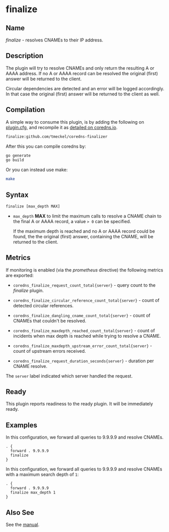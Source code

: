 # finalize

## Name

*finalize* - resolves CNAMEs to their IP address.

## Description

The plugin will try to resolve CNAMEs and only return the resulting A or AAAA
address. If no A or AAAA record can be resolved the original (first) answer will
be returned to the client.

Circular dependencies are detected and an error will be logged accordingly. In
that case the original (first) answer will be returned to the client as well.

## Compilation

A simple way to consume this plugin, is by adding the following on [plugin.cfg](https://github.com/coredns/coredns/blob/master/plugin.cfg), 
and recompile it as [detailed on coredns.io](https://coredns.io/2017/07/25/compile-time-enabling-or-disabling-plugins/#build-with-compile-time-configuration-file).

```txt
finalize:github.com/tmeckel/coredns-finalizer
```

After this you can compile coredns by:

```sh
go generate
go build
```

Or you can instead use make:

```sh
make
```

## Syntax

```txt
finalize [max_depth MAX]
```

* `max_depth` **MAX** to limit the maximum calls to resolve a CNAME chain to the
    final A or AAAA record, a value `> 0` can be specified. 

    If the maximum depth
    is reached and no A or AAAA record could be found, the the original (first)
    answer, containing the CNAME, will be returned to the client.

## Metrics

If monitoring is enabled (via the *prometheus* directive) the following metrics are exported:

* `coredns_finalize_request_count_total{server}` - query count to the *finalize* plugin.

* `coredns_finalize_circular_reference_count_total{server}` - count of detected circular references.

* `coredns_finalize_dangling_cname_count_total{server}` - count of CNAMEs that couldn't be resolved.

* `coredns_finalize_maxdepth_reached_count_total{server}` - count of incidents when max depth is reached while trying to resolve a CNAME.

* `coredns_finalize_maxdepth_upstream_error_count_total{server}` - count of upstream errors received.

* `coredns_finalize_request_duration_seconds{server}` - duration per CNAME resolve.

The `server` label indicated which server handled the request.

## Ready

This plugin reports readiness to the ready plugin. It will be immediately ready.

## Examples

In this configuration, we forward all queries to 9.9.9.9 and resolve CNAMEs.

```corefile
. {
  forward . 9.9.9.9
  finalize
}
```

In this configuration, we forward all queries to 9.9.9.9 and resolve CNAMEs with a maximum search depth of `1`:

```corefile
. {
  forward . 9.9.9.9
  finalize max_depth 1
}
```

## Also See

See the [manual](https://coredns.io/manual).

